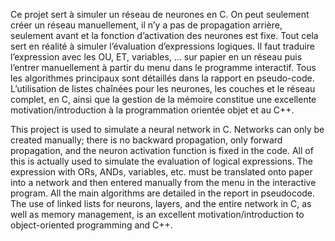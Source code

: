 Ce projet sert à simuler un réseau de neurones en C. On peut seulement créer un réseau manuellement, il n’y a pas de propagation arrière, seulement avant et la fonction d’activation des neurones est fixe. Tout cela sert en réalité à simuler l’évaluation d’expressions logiques. Il faut traduire l’expression avec les OU, ET, variables, … sur papier en un réseau puis l’entrer manuellement à partir du menu dans le programme interactif. Tous les algorithmes principaux sont détaillés dans la rapport en pseudo-code.
L’utilisation de listes chaînées pour les neurones, les couches et le réseau complet, en C, ainsi que la gestion de la mémoire constitue une excellente motivation/introduction à la programmation orientée objet et au C++.

This project is used to simulate a neural network in C. Networks can only be created manually; there is no backward propagation, only forward propagation, and the neuron activation function is fixed in the code. All of this is actually used to simulate the evaluation of logical expressions. The expression with ORs, ANDs, variables, etc. must be translated onto paper into a network and then entered manually from the menu in the interactive program. All the main algorithms are detailed in the report in pseudocode.
The use of linked lists for neurons, layers, and the entire network in C, as well as memory management, is an excellent motivation/introduction to object-oriented programming and C++.
